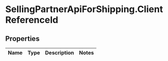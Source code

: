# SellingPartnerApiForShipping.ClientReferenceId

## Properties
Name | Type | Description | Notes
------------ | ------------- | ------------- | -------------


